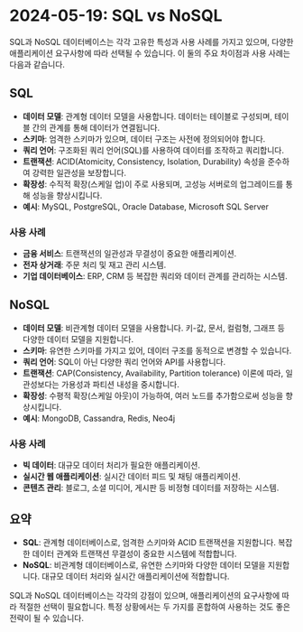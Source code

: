 # 2024-05-19: SQL vs NoSQL

SQL과 NoSQL 데이터베이스는 각각 고유한 특성과 사용 사례를 가지고 있으며, 다양한 애플리케이션 요구사항에 따라 선택될 수 있습니다. 이 둘의 주요 차이점과 사용 사례는 다음과 같습니다.

## SQL

- **데이터 모델**: 관계형 데이터 모델을 사용합니다. 데이터는 테이블로 구성되며, 테이블 간의 관계를 통해 데이터가 연결됩니다.
- **스키마**: 엄격한 스키마가 있으며, 데이터 구조는 사전에 정의되어야 합니다.
- **쿼리 언어**: 구조화된 쿼리 언어(SQL)를 사용하여 데이터를 조작하고 쿼리합니다.
- **트랜잭션**: ACID(Atomicity, Consistency, Isolation, Durability) 속성을 준수하여 강력한 일관성을 보장합니다.
- **확장성**: 수직적 확장(스케일 업)이 주로 사용되며, 고성능 서버로의 업그레이드를 통해 성능을 향상시킵니다.
- **예시**: MySQL, PostgreSQL, Oracle Database, Microsoft SQL Server

### 사용 사례

- **금융 서비스**: 트랜잭션의 일관성과 무결성이 중요한 애플리케이션.
- **전자 상거래**: 주문 처리 및 재고 관리 시스템.
- **기업 데이터베이스**: ERP, CRM 등 복잡한 쿼리와 데이터 관계를 관리하는 시스템.

## NoSQL

- **데이터 모델**: 비관계형 데이터 모델을 사용합니다. 키-값, 문서, 컬럼형, 그래프 등 다양한 데이터 모델을 지원합니다.
- **스키마**: 유연한 스키마를 가지고 있어, 데이터 구조를 동적으로 변경할 수 있습니다.
- **쿼리 언어**: SQL이 아닌 다양한 쿼리 언어와 API를 사용합니다.
- **트랜잭션**: CAP(Consistency, Availability, Partition tolerance) 이론에 따라, 일관성보다는 가용성과 파티션 내성을 중시합니다.
- **확장성**: 수평적 확장(스케일 아웃)이 가능하여, 여러 노드를 추가함으로써 성능을 향상시킵니다.
- **예시**: MongoDB, Cassandra, Redis, Neo4j

### 사용 사례

- **빅 데이터**: 대규모 데이터 처리가 필요한 애플리케이션.
- **실시간 웹 애플리케이션**: 실시간 데이터 피드 및 채팅 애플리케이션.
- **콘텐츠 관리**: 블로그, 소셜 미디어, 게시판 등 비정형 데이터를 저장하는 시스템.

## 요약

- **SQL**: 관계형 데이터베이스로, 엄격한 스키마와 ACID 트랜잭션을 지원합니다. 복잡한 데이터 관계와 트랜잭션 무결성이 중요한 시스템에 적합합니다.
- **NoSQL**: 비관계형 데이터베이스로, 유연한 스키마와 다양한 데이터 모델을 지원합니다. 대규모 데이터 처리와 실시간 애플리케이션에 적합합니다.

SQL과 NoSQL 데이터베이스는 각각의 강점이 있으며, 애플리케이션의 요구사항에 따라 적절한 선택이 필요합니다. 특정 상황에서는 두 가지를 혼합하여 사용하는 것도 좋은 전략이 될 수 있습니다.
